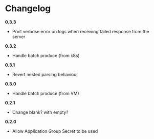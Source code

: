 # Changelog

**0.3.3**

- Print verbose error on logs when receiving failed response from the server

**0.3.2**

- Handle batch produce (from k8s)

**0.3.1**

- Revert nested parsing behaviour

**0.3.0**

- Handle batch produce (from VM)

**0.2.1**

- Change blank? with empty?

**0.2.0**

- Allow Application Group Secret to be used
